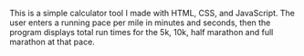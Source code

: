 This is a simple calculator tool I made with HTML, CSS, and JavaScript. The user enters a running pace per mile in minutes and seconds, then the program displays total run times for the 5k, 10k, half marathon and full marathon at that pace.
